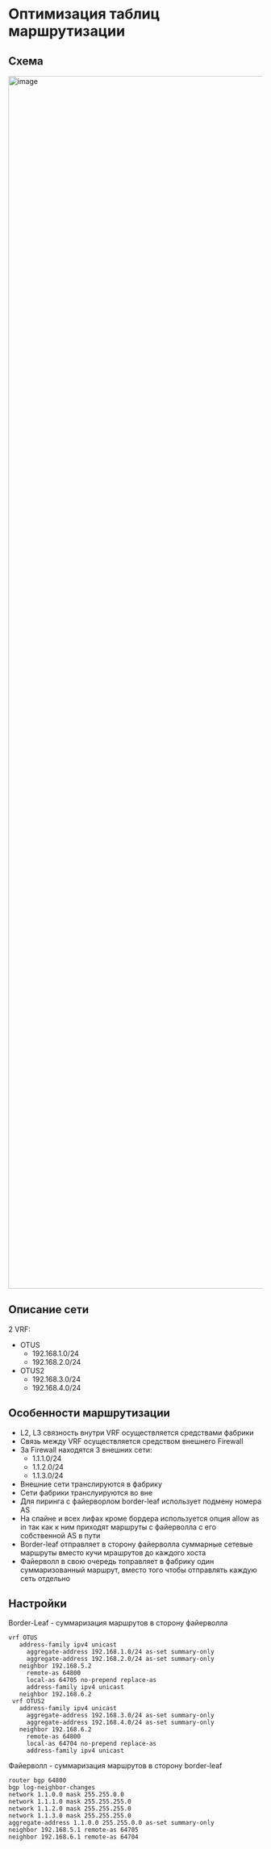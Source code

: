 # Оптимизация таблиц маршрутизации

## Схема

<img width="2404" alt="image" src="https://user-images.githubusercontent.com/116812447/222961373-bc19c581-b5de-4029-bd9f-c42b84eef3bc.png">

## Описание сети
2 VRF:
- OTUS
  - 192.168.1.0/24
  - 192.168.2.0/24
- OTUS2
  - 192.168.3.0/24
  - 192.168.4.0/24

## Особенности маршрутизации
- L2, L3 связность внутри VRF осуществляется средствами фабрики
- Связь между VRF осуществляется средством внешнего Firewall
- За Firewall находятся 3 внешних сети:
  - 1.1.1.0/24
  - 1.1.2.0/24
  - 1.1.3.0/24
- Внешние сети транслируются в фабрику
- Сети фабрики транслуируются во вне
- Для пиринга с файерворлом border-leaf использует подмену номера AS
- На спайне и всех лифах кроме бордера используется опция allow as in так как к ним приходят маршруты с файерволла с его собственной AS в пути
- Border-leaf отправляет в сторону файерволла суммарные сетевые маршруты вместо кучи мрашрутов до каждого хоста
- Файерволл в свою очередь топравляет в фабрику один суммаризованный маршрут, вместо того чтобы отправлять каждую сеть отдельно
 
 ## Настройки
 Border-Leaf - суммаризация маршрутов в сторону файерволла
 ```
 vrf OTUS
    address-family ipv4 unicast
      aggregate-address 192.168.1.0/24 as-set summary-only
      aggregate-address 192.168.2.0/24 as-set summary-only
    neighbor 192.168.5.2
      remote-as 64800
      local-as 64705 no-prepend replace-as
      address-family ipv4 unicast
    neighbor 192.168.6.2
  vrf OTUS2
    address-family ipv4 unicast
      aggregate-address 192.168.3.0/24 as-set summary-only
      aggregate-address 192.168.4.0/24 as-set summary-only
    neighbor 192.168.6.2
      remote-as 64800
      local-as 64704 no-prepend replace-as
      address-family ipv4 unicast
 ```
 
 Файерволл - суммаризация маршрутов в сторону border-leaf
 ```
 router bgp 64800
 bgp log-neighbor-changes
 network 1.1.0.0 mask 255.255.0.0
 network 1.1.1.0 mask 255.255.255.0
 network 1.1.2.0 mask 255.255.255.0
 network 1.1.3.0 mask 255.255.255.0
 aggregate-address 1.1.0.0 255.255.0.0 as-set summary-only
 neighbor 192.168.5.1 remote-as 64705
 neighbor 192.168.6.1 remote-as 64704
 ```
 
